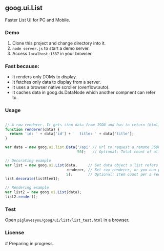 ## goog.ui.List

Faster List UI for PC and Mobile.

### Demo

1. Clone this project and change directory into it.
1. ```node server.js``` to start a demo server.
1. Access ```localhost:1337``` in your browser.

### Fast because:

- It renders only DOMs to display.
- It fetches only data to display from a server.
- It uses a browser native scroller (overflow:auto).
- It caches data in goog.ds.DataNode which another compnent can refer to.

### Usage

```javascript

// A row renderer. It gets item data from JSON and has to return (html) string.
function renderer(data) {
  return 'id: ' + data['id'] + '  title: ' + data['title'];
}

var data = new goog.ui.list.Data('/api' // Url to request a remote JSON to
                                 50);   // Optional: Total count of all items. You can lazily pass it.

// Decorating example
var list = new goog.ui.List(data,     // Set data object a list refers to
                            renderer, // Set row renderer, or you can pass a subclass of goog.ui.List.Item.
                            5);       // Optional: Item count per a request. Default is 25.
list.decorate(listElem1);

// Rendering example
var list2 = new goog.ui.List(data);
list2.render();
```

### Test

Open ```piglovesyou/goog/ui/list/list_test.html``` in a browser.

### License

\# Preparing in progress.
